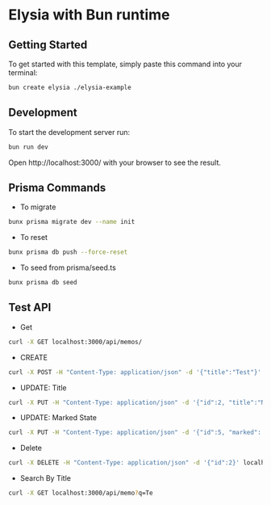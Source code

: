 # Elysia with Bun runtime

## Getting Started

To get started with this template, simply paste this command into your terminal:

```bash
bun create elysia ./elysia-example
```

## Development

To start the development server run:

```bash
bun run dev
```

Open http://localhost:3000/ with your browser to see the result.

## Prisma Commands

- To migrate

```bash
bunx prisma migrate dev --name init
```

- To reset

```bash
bunx prisma db push --force-reset
```

- To seed from prisma/seed.ts

```bash
bunx prisma db seed
```

## Test API

- Get

```bash
curl -X GET localhost:3000/api/memos/
```

- CREATE

```bash
curl -X POST -H "Content-Type: application/json" -d '{"title":"Test"}' localhost:3000/api/create/memo/
```

- UPDATE: Title

```bash
curl -X PUT -H "Content-Type: application/json" -d '{"id":2, "title":"NewTest"}' localhost:3000/api/update/memo/title
```

- UPDATE: Marked State

```bash
curl -X PUT -H "Content-Type: application/json" -d '{"id":5, "marked": true}' localhost:3000/api/update/memo/state
```

- Delete

```bash
curl -X DELETE -H "Content-Type: application/json" -d '{"id":2}' localhost:3000/api/delete/memo/
```

- Search By Title

```bash
curl -X GET localhost:3000/api/memo?q=Te
```
